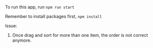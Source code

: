 To run this app, run
`npm run start`

Remember to install packages first,
`npm install`

Issue:
1. Once drag and sort for more than one item, the order is not correct anymore.